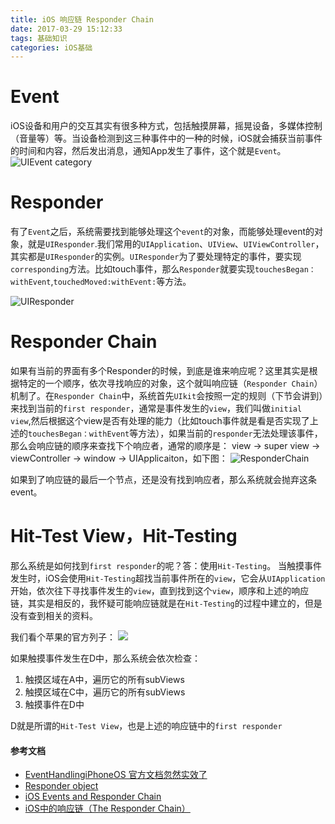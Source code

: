 ```yaml
---
title: iOS 响应链 Responder Chain
date: 2017-03-29 15:12:33
tags: 基础知识
categories: iOS基础
---
```


# Event
iOS设备和用户的交互其实有很多种方式，包括触摸屏幕，摇晃设备，多媒体控制（音量等）等。当设备检测到这三种事件中的一种的时候，iOS就会捕获当前事件的时间和内容，然后发出消息，通知App发生了事件，这个就是`Event`。
![UIEvent category](http://on0hv7n2x.bkt.clouddn.com/UIEvent_Type.png)


# Responder
有了`Event`之后，系统需要找到能够处理这个`event`的对象，而能够处理event的对象，就是`UIResponder`.我们常用的`UIApplication`、`UIView`、`UIViewController`，其实都是`UIResponder`的实例。`UIResponder`为了要处理特定的事件，要实现`corresponding`方法。比如touch事件，那么`Responder`就要实现`touchesBegan：withEvent`,`touchedMoved:withEvent:`等方法。

![UIResponder](http://on0hv7n2x.bkt.clouddn.com/UIResponder.png)

# Responder Chain
如果有当前的界面有多个Responder的时候，到底是谁来响应呢？这里其实是根据特定的一个顺序，依次寻找响应的对象，这个就叫响应链（`Responder Chain`）机制了。在`Responder Chain`中，系统首先`UIkit`会按照一定的规则（下节会讲到）来找到当前的`first responder`，通常是事件发生的`view`，我们叫做`initial view`,然后根据这个view是否有处理的能力（比如touch事件就是看是否实现了上述的`touchesBegan：withEvent`等方法），如果当前的`responder`无法处理该事件，那么会响应链的顺序来查找下个响应者，通常的顺序是： view -> super view -> viewController -> window -> UIApplicaiton，如下图：
![ResponderChain](http://on0hv7n2x.bkt.clouddn.com/ResponderChain.png)

如果到了响应链的最后一个节点，还是没有找到响应者，那么系统就会抛弃这条event。

# Hit-Test View，Hit-Testing
那么系统是如何找到`first responder`的呢？答：使用`Hit-Testing`。
当触摸事件发生时，iOS会使用`Hit-Testing`超找当前事件所在的`view`，它会从`UIApplication`开始，依次往下寻找事件发生的`view`，直到找到这个`view`，顺序和上述的响应链，其实是相反的，我怀疑可能响应链就是在`Hit-Testing`的过程中建立的，但是没有查到相关的资料。

我们看个苹果的官方列子：
![](http://on0hv7n2x.bkt.clouddn.com/Hit-Testing.png)

如果触摸事件发生在D中，那么系统会依次检查：

1. 触摸区域在A中，遍历它的所有subViews
2. 触摸区域在C中，遍历它的所有subViews
3. 触摸事件在D中

D就是所谓的`Hit-Test View`，也是上述的响应链中的`first responder`


#### 参考文档
* [EventHandlingiPhoneOS 官方文档忽然实效了](https://developer.apple.com/library/content/documentation/EventHandling/Conceptual/EventHandlingiPhoneOS/event_delivery_responder_chain/event_delivery_responder_chain.html)
* [Responder object](https://developer.apple.com/library/content/documentation/General/Conceptual/Devpedia-CocoaApp/Responder.html#//apple_ref/doc/uid/TP40009071-CH1-SW2)
* [iOS Events and Responder Chain](https://www.zybuluo.com/MicroCai/note/66142)
* [iOS中的响应链（The Responder Chain）](http://www.jianshu.com/p/05cbcd774f45)
